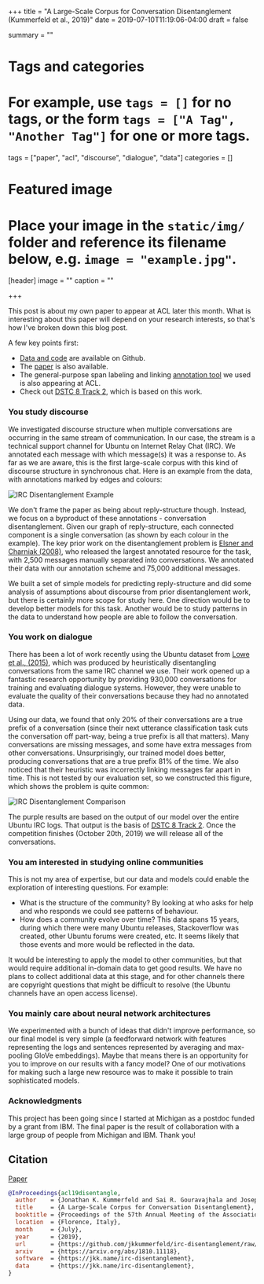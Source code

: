 +++
title = "A Large-Scale Corpus for Conversation Disentanglement (Kummerfeld et al., 2019)"
date = 2019-07-10T11:19:06-04:00
draft = false

summary = ""

# Tags and categories
# For example, use `tags = []` for no tags, or the form `tags = ["A Tag", "Another Tag"]` for one or more tags.
tags = ["paper", "acl", "discourse", "dialogue", "data"]
categories = []

# Featured image
# Place your image in the `static/img/` folder and reference its filename below, e.g. `image = "example.jpg"`.
[header]
image = ""
caption = ""

+++

This post is about my own paper to appear at ACL later this month.
What is interesting about this paper will depend on your research interests, so that's how I've broken down this blog post.

A few key points first:

- [Data and code](https://jkk.name/irc-disentanglement/) are available on Github.
- The [paper](https://github.com/jkkummerfeld/irc-disentanglement/raw/master/acl19irc.pdf) is also available.
- The general-purpose span labeling and linking [annotation tool](https://jkk.name/slate/) we used is also appearing at ACL.
- Check out [DSTC 8 Track 2](https://github.com/dstc8-track2/NOESIS-II), which is based on this work.

### You study discourse

We investigated discourse structure when multiple conversations are occurring in the same stream of communication.
In our case, the stream is a technical support channel for Ubuntu on Internet Relay Chat (IRC).
We annotated each message with which message(s) it was a response to.
As far as we are aware, this is the first large-scale corpus with this kind of discourse structure in synchronous chat.
Here is an example from the data, with annotations marked by edges and colours:

![IRC Disentanglement Example](/img/post/irc-disentanglement-example.png)

We don't frame the paper as being about reply-structure though.
Instead, we focus on a byproduct of these annotations - conversation disentanglement.
Given our graph of reply-structure, each connected component is a single conversation (as shown by each colour in the example).
The key prior work on the disentanglement problem is [Elsner and Charniak (2008)](https://www.aclweb.org/anthology/P08-1095), who released the largest annotated resource for the task, with 2,500 messages manually separated into conversations.
We annotated their data with our annotation scheme and 75,000 additional messages.

We built a set of simple models for predicting reply-structure and did some analysis of assumptions about discourse from prior disentanglement work, but there is certainly more scope for study here.
One direction would be to develop better models for this task.
Another would be to study patterns in the data to understand how people are able to follow the conversation.

### You work on dialogue

There has been a lot of work recently using the Ubuntu dataset from [Lowe et al., (2015)](https://github.com/rkadlec/ubuntu-ranking-dataset-creator), which was produced by heuristically disentangling conversations from the same IRC channel we use.
Their work opened up a fantastic research opportunity by providing 930,000 conversations for training and evaluating dialogue systems.
However, they were unable to evaluate the quality of their conversations because they had no annotated data.

Using our data, we found that only 20% of their conversations are a true prefix of a conversation (since their next utterance classification task cuts the conversation off part-way, being a true prefix is all that matters).
Many conversations are missing messages, and some have extra messages from other conversations.
Unsurprisingly, our trained model does better, producing conversations that are a true prefix 81% of the time.
We also noticed that their heuristic was incorrectly linking messages far apart in time.
This is not tested by our evaluation set, so we constructed this figure, which shows the problem is quite common:

![IRC Disentanglement Comparison](/img/post/irc-disentanglement-comparison.png)

The purple results are based on the output of our model over the entire Ubuntu IRC logs.
That output is the basis of [DSTC 8 Track 2](https://github.com/dstc8-track2/NOESIS-II).
Once the competition finishes (October 20th, 2019) we will release all of the conversations.

### You am interested in studying online communities

This is not my area of expertise, but our data and models could enable the exploration of interesting questions.
For example:

- What is the structure of the community? By looking at who asks for help and who responds we could see patterns of behaviour.
- How does a community evolve over time? This data spans 15 years, during which there were many Ubuntu releases, Stackoverflow was created, other Ubuntu forums were created, etc. It seems likely that those events and more would be reflected in the data.

It would be interesting to apply the model to other communities, but that would require additional in-domain data to get good results.
We have no plans to collect additional data at this stage, and for other channels there are copyright questions that might be difficult to resolve (the Ubuntu channels have an open access license).

### You mainly care about neural network architectures

We experimented with a bunch of ideas that didn't improve performance, so our final model is very simple (a feedforward network with features representing the logs and sentences represented by averaging and max-pooling GloVe embeddings).
Maybe that means there is an opportunity for you to improve on our results with a fancy model?
One of our motivations for making such a large new resource was to make it possible to train sophisticated models.

### Acknowledgments

This project has been going since I started at Michigan as a postdoc funded by a grant from IBM.
The final paper is the result of collaboration with a large group of people from Michigan and IBM.
Thank you!

## Citation

[Paper](https://github.com/jkkummerfeld/irc-disentanglement/raw/master/acl19irc.pdf)

```bibtex
@InProceedings{acl19disentangle,
  author    = {Jonathan K. Kummerfeld and Sai R. Gouravajhala and Joseph Peper and Vignesh Athreya and Chulaka Gunasekara and Jatin Ganhotra and Siva Sankalp Patel and Lazaros Polymenakos and Walter S. Lasecki},
  title     = {A Large-Scale Corpus for Conversation Disentanglement},
  booktitle = {Proceedings of the 57th Annual Meeting of the Association for Computational Linguistics (Volume 1: Long Papers)},
  location  = {Florence, Italy},
  month     = {July},
  year      = {2019},
  url       = {https://github.com/jkkummerfeld/irc-disentanglement/raw/master/acl19irc.pdf},
  arxiv     = {https://arxiv.org/abs/1810.11118},
  software  = {https://jkk.name/irc-disentanglement},
  data      = {https://jkk.name/irc-disentanglement},
}
```
